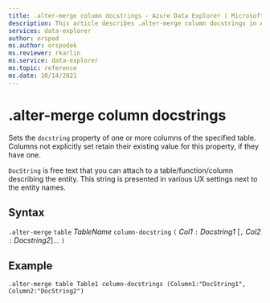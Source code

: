 ```yaml
---
title: .alter-merge column docstrings - Azure Data Explorer | Microsoft Docs
description: This article describes .alter-merge column docstrings in Azure Data Explorer.
services: data-explorer
author: orspod
ms.author: orspodek
ms.reviewer: rkarlin
ms.service: data-explorer
ms.topic: reference
ms.date: 10/14/2021
---
```

# .alter-merge column docstrings

Sets the `docstring` property of one or more columns of the specified table. Columns not explicitly set retain their existing value for this property, if they have one.

`DocString` is free text that you can attach to a table/function/column describing the entity. This string is presented in various UX settings next to the entity names.

## Syntax

`.alter-merge` `table` *TableName* `column-docstring` `(` *Col1* `:` *Docstring1* [`,` *Col2* `:` *Docstring2*]... `)`

## Example 

```kusto
.alter-merge table Table1 column-docstrings (Column1:"DocString1", Column2:"DocString2")
```
